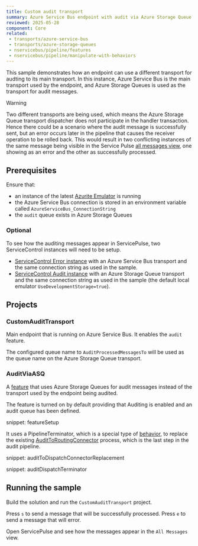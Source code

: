 ```yaml
---
title: Custom audit transport
summary: Azure Service Bus endpoint with audit via Azure Storage Queue
reviewed: 2025-05-28
component: Core
related:
 - transports/azure-service-bus
 - transports/azure-storage-queues
 - nservicebus/pipeline/features
 - nservicebus/pipeline/manipulate-with-behaviors
---
```


This sample demonstrates how an endpoint can use a different transport for audting to its main transport.
In this instance, Azure Service Bus is the main transport used by the endpoint, and Azure Storage Queues is used as the transport for audit messages.

> [!WARNING]
> Two different transports are being used, which means the Azure Storage Queue transport dispatcher does not participate in the handler transaction. Hence there could be a scenario where the audit message is successfully sent, but an error occurs later in the pipeline that causes the receiver operation to be rolled back. This would result in two conflicting instances of the same message being visible in the Service Pulse [all messages view](/servicepulse/all-messages.md), one showing as an error and the other as successfully processed.

## Prerequisites

Ensure that:

- an instance of the latest [Azurite Emulator](https://learn.microsoft.com/en-us/azure/storage/common/storage-use-azurite?tabs=visual-studio%2Cblob-storage) is running
- the Azure Service Bus connection is stored in an environment variable called `AzureServiceBus_ConnectionString`
- the `audit` queue exists in Azure Storage Queues

### Optional

To see how the auditing messages appear in ServicePulse, two ServiceControl instances will need to be setup.

- [ServiceControl Error instance](/servicecontrol/servicecontrol-instances/) with an Azure Service Bus transport and the same connection string as used in the sample.
- [ServiceControl Audit instance](/servicecontrol/audit-instances/) with an Azure Storage Queue transport and the same connection string as used in the sample (the default local emulator `UseDevelopmentStorage=true`).

## Projects

### CustomAuditTransport

Main endpoint that is running on Azure Service Bus. It enables the `audit` feature.

The configured queue name to `AuditProcessedMessagesTo` will be used as the queue name on the Azure Storage Queue transport.

### AuditViaASQ

A [feature](/nservicebus/pipeline/features.md) that uses Azure Storage Queues for audit messages instead of the transport used by the endpoint being audited.

The feature is turned on by default providing that Auditing is enabled and an audit queue has been defined.

snippet: featureSetup

It uses a PipelineTerminator, which is a special type of [behavior](/nservicebus/pipeline/manipulate-with-behaviors.md), to replace the existing [AuditToRoutingConnector](https://github.com/Particular/NServiceBus/blob/master/src/NServiceBus.Core/Audit/AuditToRoutingConnector.cs) process, which is the last step in the audit pipeline.

snippet: auditToDispatchConnectorReplacement

snippet: auditDispatchTerminator

## Running the sample

Build the solution and run the `CustomAuditTransport` project.

Press `s` to send a message that will be successfully processed.
Press `e` to send a message that will error.

Open ServicePulse and see how the messages appear in the `All Messages` view.
